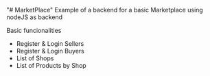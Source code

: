 "# MarketPlace" 
Example of a backend for a basic Marketplace using nodeJS as backend 

Basic funcionalities 
- Register & Login Sellers 
- Register & Login Buyers 
- List of Shops
- List of Products by Shop 

